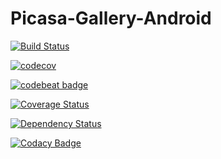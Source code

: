 # Picasa-Gallery-Android

[![Build Status](https://travis-ci.org/AdamLuisSean/Picasa-Gallery-Android.svg?branch=master)](https://travis-ci.org/AdamLuisSean/Picasa-Gallery-Android)

[![codecov](https://codecov.io/gh/AdamLuisSean/Picasa-Gallery-Android/branch/master/graph/badge.svg)](https://codecov.io/gh/AdamLuisSean/Picasa-Gallery-Android)

[![codebeat badge](https://codebeat.co/badges/70084362-bf93-4922-b4dd-77d645ba7d4f)](https://codebeat.co/projects/github-com-adamluissean-picasa-gallery-android-master)

[![Coverage Status](https://coveralls.io/repos/github/AdamLuisSean/Picasa-Gallery-Android/badge.svg?branch=master)](https://coveralls.io/github/AdamLuisSean/Picasa-Gallery-Android?branch=master)

[![Dependency Status](https://www.versioneye.com/user/projects/59af1b2d6725bd004a5e3a07/badge.svg?style=flat-square)](https://www.versioneye.com/user/projects/59af1b2d6725bd004a5e3a07)

[![Codacy Badge](https://api.codacy.com/project/badge/Grade/38f25b1fd21c4d6da67a8843772c8851)](https://www.codacy.com/app/adamluissean/Picasa-Gallery-Android?utm_source=github.com&amp;utm_medium=referral&amp;utm_content=AdamLuisSean/Picasa-Gallery-Android&amp;utm_campaign=Badge_Grade)
